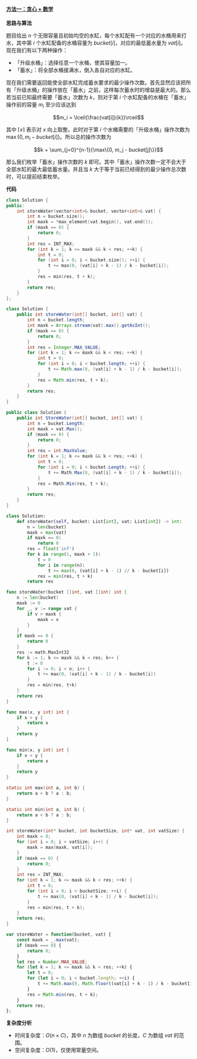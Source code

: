 #### [方法一：贪心 + 数学](https://leetcode.cn/problems/o8SXZn/solutions/2276388/xu-shui-by-leetcode-solution-g4lx/)

**思路与算法**

题目给出 $n$ 个无限容量且初始均空的水缸，每个水缸配有一个对应的水桶用来打水，其中第 $i$ 个水缸配备的水桶容量为 $bucket[i]$，对应的最低蓄水量为 $vat[i]$。现在我们有以下两种操作：

-   「升级水桶」：选择任意一个水桶，使其容量加一。
-   「蓄水」：将全部水桶接满水，倒入各自对应的水缸。

现在我们需要返回能使全部水缸完成蓄水要求的最少操作次数。首先显然应该把所有「升级水桶」的操作放在「蓄水」之前，这样每次蓄水时的增益是最大的。那么若当前已知最终需要「蓄水」次数为 $k$，则对于第 $i$ 个水缸配备的水桶在「蓄水」操作前的容量 $m_i$ 至少应该达到

$$m_i = \lceil{\frac{vat[i]}{k}}\rceil$$

其中 $\lceil{x}\rceil$ 表示对 $x$ 向上取整。此时对于第 $i$ 个水桶需要的「升级水桶」操作次数为 $\max\{0, m_i - bucket[i]\}$。所以总的操作次数为

$$k + \sum_{j=0}^{n-1}{\max\{0, m_j - bucket[j]\}}$$

那么我们枚举「蓄水」操作次数的 $k$ 即可。其中「蓄水」操作次数一定不会大于全部水缸的最大最低蓄水量。并且当 $k$ 大于等于当前已经得到的最少操作总次数时，可以提前结束枚举。

**代码**

```cpp
class Solution {
public:
    int storeWater(vector<int>& bucket, vector<int>& vat) {
        int n = bucket.size();
        int maxk = *max_element(vat.begin(), vat.end());
        if (maxk == 0) {
            return 0;
        }
        int res = INT_MAX;
        for (int k = 1; k <= maxk && k < res; ++k) {
            int t = 0;
            for (int i = 0; i < bucket.size(); ++i) {
                t += max(0, (vat[i] + k - 1) / k - bucket[i]);
            }
            res = min(res, t + k);
        }
        return res;
    }
};
```

```java
class Solution {
    public int storeWater(int[] bucket, int[] vat) {
        int n = bucket.length;
        int maxk = Arrays.stream(vat).max().getAsInt();
        if (maxk == 0) {
            return 0;
        }
        int res = Integer.MAX_VALUE;
        for (int k = 1; k <= maxk && k < res; ++k) {
            int t = 0;
            for (int i = 0; i < bucket.length; ++i) {
                t += Math.max(0, (vat[i] + k - 1) / k - bucket[i]);
            }
            res = Math.min(res, t + k);
        }
        return res;
    }
}
```

```csharp
public class Solution {
    public int StoreWater(int[] bucket, int[] vat) {
        int n = bucket.Length;
        int maxk = vat.Max();
        if (maxk == 0) {
            return 0;
        }
        int res = int.MaxValue;
        for (int k = 1; k <= maxk && k < res; ++k) {
            int t = 0;
            for (int i = 0; i < bucket.Length; ++i) {
                t += Math.Max(0, (vat[i] + k - 1) / k - bucket[i]);
            }
            res = Math.Min(res, t + k);
        }
        return res;
    }
}
```

```python
class Solution:
    def storeWater(self, bucket: List[int], vat: List[int]) -> int:
        n = len(bucket)
        maxk = max(vat)
        if maxk == 0:
            return 0
        res = float('inf')
        for k in range(1, maxk + 1):
            t = 0
            for i in range(n):
                t += max(0, (vat[i] + k - 1) // k - bucket[i])
            res = min(res, t + k)
        return res
```

```go
func storeWater(bucket []int, vat []int) int {
    n := len(bucket)
    maxk := 0
    for _, v := range vat {
        if v > maxk {
            maxk = v
        }
    }
    if maxk == 0 {
        return 0
    }
    res := math.MaxInt32
    for k := 1; k <= maxk && k < res; k++ {
        t := 0
        for i := 0; i < n; i++ {
            t += max(0, (vat[i] + k - 1) / k - bucket[i])
        }
        res = min(res, t+k)
    }
    return res
}

func max(x, y int) int {
    if x > y {
        return x
    }
    return y
}

func min(x, y int) int {
    if x < y {
        return x
    }
    return y
}
```

```c
static int max(int a, int b) {
    return a > b ? a : b;
}

static int min(int a, int b) {
    return a < b ? a : b;
}

int storeWater(int* bucket, int bucketSize, int* vat, int vatSize) {
    int maxk = 0;
    for (int i = 0; i < vatSize; i++) {
        maxk = max(maxk, vat[i]);
    }
    if (maxk == 0) {
        return 0;
    }
    int res = INT_MAX;
    for (int k = 1; k <= maxk && k < res; ++k) {
        int t = 0;
        for (int i = 0; i < bucketSize; ++i) {
            t += max(0, (vat[i] + k - 1) / k - bucket[i]);
        }
        res = min(res, t + k);
    }
    return res;
}
```

```javascript
var storeWater = function(bucket, vat) {
    const maxk = _.max(vat);
    if (maxk === 0) {
        return 0;
    }
    let res = Number.MAX_VALUE;
    for (let k = 1; k <= maxk && k < res; ++k) {
        let t = 0;
        for (let i = 0; i < bucket.length; ++i) {
            t += Math.max(0, Math.floor((vat[i] + k - 1) / k - bucket[i]));
        }
        res = Math.min(res, t + k);
    }
    return res;
};
```

**复杂度分析**

-   时间复杂度：$O(n \times C)$，其中 $n$ 为数组 $bucket$ 的长度，$C$ 为数组 $vat$ 的范围。
-   空间复杂度：$O(1)$，仅使用常量空间。
